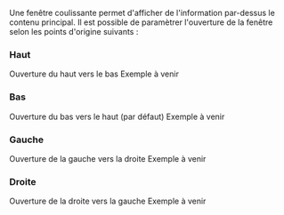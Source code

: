 Une fenêtre coulissante permet d'afficher de l'information par-dessus le contenu principal. Il est possible de paramètrer l'ouverture de la fenêtre selon les points d'origine suivants :
### Haut
Ouverture du haut vers le bas
<m-message class="m-u--margin-top" skin="light" state="information">Exemple à venir</m-message>

### Bas
Ouverture du bas vers le haut (par défaut)
<m-message class="m-u--margin-top" skin="light" state="information">Exemple à venir</m-message>

### Gauche
Ouverture de la gauche vers la droite
<m-message class="m-u--margin-top" skin="light" state="information">Exemple à venir</m-message>

### Droite
Ouverture de la droite vers la gauche
<m-message class="m-u--margin-top" skin="light" state="information">Exemple à venir</m-message>